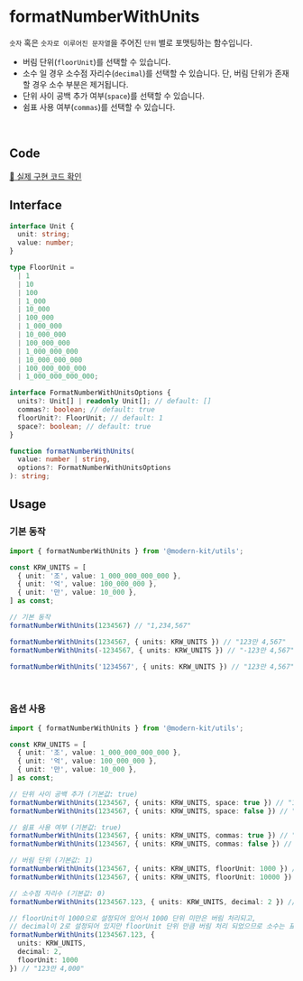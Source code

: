 # formatNumberWithUnits

`숫자` 혹은 `숫자로 이루어진 문자열`을 주어진 `단위` 별로 포맷팅하는 함수입니다.

- 버림 단위(`floorUnit`)를 선택할 수 있습니다.
- 소수 일 경우 소수점 자리수(`decimal`)를 선택할 수 있습니다. 단, 버림 단위가 존재할 경우 소수 부분은 제거됩니다.
- 단위 사이 공백 추가 여부(`space`)를 선택할 수 있습니다.
- 쉼표 사용 여부(`commas`)를 선택할 수 있습니다.

<br />

## Code
[🔗 실제 구현 코드 확인](https://github.com/modern-agile-team/modern-kit/blob/main/packages/utils/src/formatter/formatNumberWithUnits/index.ts)

## Interface
```ts title="typescript"
interface Unit {
  unit: string;
  value: number;
}

type FloorUnit =
  | 1
  | 10
  | 100
  | 1_000
  | 10_000
  | 100_000
  | 1_000_000
  | 10_000_000
  | 100_000_000
  | 1_000_000_000
  | 10_000_000_000
  | 100_000_000_000
  | 1_000_000_000_000;

interface FormatNumberWithUnitsOptions {
  units?: Unit[] | readonly Unit[]; // default: []
  commas?: boolean; // default: true
  floorUnit?: FloorUnit; // default: 1
  space?: boolean; // default: true
}
```
```ts title="typescript"
function formatNumberWithUnits(
  value: number | string,
  options?: FormatNumberWithUnitsOptions
): string;
```

## Usage
### 기본 동작
```ts title="typescript"
import { formatNumberWithUnits } from '@modern-kit/utils';

const KRW_UNITS = [
  { unit: '조', value: 1_000_000_000_000 },
  { unit: '억', value: 100_000_000 },
  { unit: '만', value: 10_000 },
] as const;

// 기본 동작
formatNumberWithUnits(1234567) // "1,234,567"

formatNumberWithUnits(1234567, { units: KRW_UNITS }) // "123만 4,567"
formatNumberWithUnits(-1234567, { units: KRW_UNITS }) // "-123만 4,567", 음수 처리

formatNumberWithUnits('1234567', { units: KRW_UNITS }) // "123만 4,567", 숫자로 이루어진 문자열 허용
```

<br />

### 옵션 사용
```ts title="typescript"
import { formatNumberWithUnits } from '@modern-kit/utils';

const KRW_UNITS = [
  { unit: '조', value: 1_000_000_000_000 },
  { unit: '억', value: 100_000_000 },
  { unit: '만', value: 10_000 },
] as const;

// 단위 사이 공백 추가 (기본값: true)
formatNumberWithUnits(1234567, { units: KRW_UNITS, space: true }) // "123만 4,567"
formatNumberWithUnits(1234567, { units: KRW_UNITS, space: false }) // "123만4,567"

// 쉼표 사용 여부 (기본값: true)
formatNumberWithUnits(1234567, { units: KRW_UNITS, commas: true }) // "123만 4,567"
formatNumberWithUnits(1234567, { units: KRW_UNITS, commas: false }) // "123만 4567"

// 버림 단위 (기본값: 1)
formatNumberWithUnits(1234567, { units: KRW_UNITS, floorUnit: 1000 }) // "123만 4000"
formatNumberWithUnits(1234567, { units: KRW_UNITS, floorUnit: 10000 }) // "123만"

// 소수점 자리수 (기본값: 0)
formatNumberWithUnits(1234567.123, { units: KRW_UNITS, decimal: 2 }) // "123만 4,567.12"

// floorUnit이 1000으로 설정되어 있어서 1000 단위 미만은 버림 처리되고,
// decimal이 2로 설정되어 있지만 floorUnit 단위 만큼 버림 처리 되었으므로 소수는 표시되지 않습니다.
formatNumberWithUnits(1234567.123, {
  units: KRW_UNITS,
  decimal: 2,
  floorUnit: 1000
}) // "123만 4,000"
```